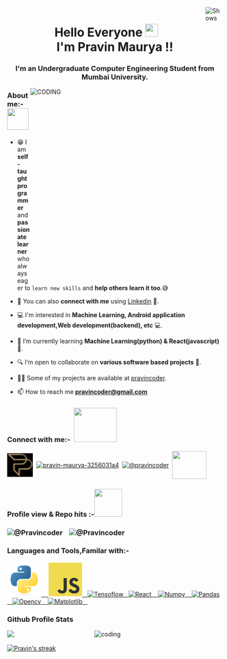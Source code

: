 <picture>
  <source media="(prefers-color-scheme: dark)" srcset="https://user-images.githubusercontent.com/25423296/163456776-7f95b81a-f1ed-45f7-b7ab-8fa810d529fa.png">
  <source media="(prefers-color-scheme: light)" srcset="https://user-images.githubusercontent.com/25423296/163456779-a8556205-d0a5-45e2-ac17-42d089e3c3f8.png">
  <img  align="right" alt="Shows an illustrated sun in light mode and a moon with stars in dark mode." src="https://user-images.githubusercontent.com/25423296/163456779-a8556205-d0a5-45e2-ac17-42d089e3c3f8.png" height=40 width=40>
 
</picture>
<!--👋-->
<h1 align="center">  Hello Everyone <img src="https://github.com/TheDudeThatCode/TheDudeThatCode/blob/master/Assets/Hi.gif" height=30 width=30>
    <br>I'm Pravin Maurya !!</h1>
<h3 align="center">I'm an Undergraduate Computer Engineering Student from Mumbai University.</h3>

<img src="https://cdn.dribbble.com/users/1201592/screenshots/9078494/media/422a760a51cef7de2fa3db9daf697853.gif" align="right" alt="CODING" width="450" height="450"
src="">

<h3 align="left">About me:- <img src="https://i.pinimg.com/originals/e0/5e/61/e05e6141da33580ee2677ff7cbff7139.gif" height=50 width=50> </h3>
 
- 😁 I am **self-taught programmer** and **passionate learner** who always eager to `learn new skills` and **help others learn it too**.😅
 
- 🔗 You can also **connect with me** using [Linkedin](https://www.linkedin.com/in/pravin-maurya-3256031a4/)  🔗.

- 💻 I'm interested in **Machine Learning, Android application development,Web development(backend), etc** 💻.

- 🌱 I’m currently learning **Machine Learning(python) & React(javascript)** 🌱.

- 🔍 I’m open to collaborate on **various software based projects** 🔎.

- 👨‍💻 Some of my projects are available at [pravincoder](https://github.com/pravincoder?tab=repositories). 

- 📫 How to reach me **pravincoder@gmail.com** 


<h3 align="left">Connect with me:-&nbsp;&nbsp;<img src="https://cdn.dribbble.com/users/3205235/screenshots/8193768/media/709c78b58c72dd4260eb98efea7db997.gif" height=80 width=100></h3>
<a href="https://pravincode.000webhostapp.com/" target="blank"><img align="center" src="https://github.com/pravincoder/pravin-website/blob/gh-pages/static/icon.jpg?raw=true" alt="pravin-maurya-3256031a4" height="55" width="60" /></a>&nbsp;
<a href="https://www.linkedin.com/in/pravin-maurya-3256031a4/" target="blank"><img align="center" src="https://raw.githubusercontent.com/rahuldkjain/github-profile-readme-generator/master/src/images/icons/Social/linked-in-alt.svg" alt="pravin-maurya-3256031a4" height="55" width="70" /></a>&nbsp;
<a href="https://www.codechef.com/users/pravin999" target="blank"><img align="center" src="https://cdn.codechef.com/images/cc-logo.svg" alt="@pravincoder" height="100" width="120" /></a>&nbsp;
<a href="https://www.hackerrank.com/pravincoder" target="blank"><img align="center" src="https://raw.githubusercontent.com/rahuldkjain/github-profile-readme-generator/master/src/images/icons/Social/hackerrank.svg" height="65" width="80" /></a>


<h3 align="left">Profile view & Repo hits :-<img src="https://media3.giphy.com/media/lRXY41yFFi9RfNXyPN/giphy.gif?cid=6c09b952378cd8a2044580aa9dffe929cb5f705cf3ae2df4&rid=giphy.gif&ct=g" height=65 width=65></h3>
<h3 align="left"> <img src="https://komarev.com/ghpvc/?username=pravincoder&label=Profile%20views&color=0e75b6&style=flat" alt="@Pravincoder" height='40' width='170' /> &nbsp;&nbsp;
 <img src="https://hits.seeyoufarm.com/api/count/incr/badge.svg?url=https%3A%2F%2Fgithub.com%2Fpravincoder1212%2Fhit-counter" alt="@Pravincoder" height='40' width='170' /> </h3>


<h3 align="left">Languages and Tools,Familar with:-</h3>
<p align="left"> <a href="https://www.python.org" target="_blank" rel="noreferrer"> <img src="https://raw.githubusercontent.com/devicons/devicon/master/icons/python/python-original.svg" alt="python" width="80" height="80"> &nbsp;&nbsp; <img src="https://raw.githubusercontent.com/devicons/devicon/master/icons/javascript/javascript-original.svg" alt="javascript" width="80" height="80"/>&nbsp;&nbsp;
  <a href="https://www.tensorflow.org" target="_blank" rel="noreferrer"> <img src="https://upload.wikimedia.org/wikipedia/commons/thumb/2/2d/Tensorflow_logo.svg/1915px-Tensorflow_logo.svg.png" alt="Tensoflow" width="80" height="80">&nbsp;&nbsp;
<a href="https://www.react.dev" target="_blank" rel="noreferrer"> <img src="https://upload.wikimedia.org/wikipedia/commons/thumb/a/a7/React-icon.svg/1200px-React-icon.svg.png" alt="React" width="80" height="80"> &nbsp;&nbsp; 
<a href="https://www.numpy.org" target="_blank" rel="noreferrer"> <img src="https://upload.wikimedia.org/wikipedia/commons/thumb/3/31/NumPy_logo_2020.svg/1280px-NumPy_logo_2020.svg.png" alt="Numpy" width="160" height="80"> &nbsp;&nbsp;
<a href="https://www.pandas.org" target="_blank" rel="noreferrer"> <img src="https://numfocus.org/wp-content/uploads/2016/07/pandas-logo-300.png" alt="Pandas" width="80" height="80"> &nbsp;&nbsp;
 <a href="https://www.opencv.org" target="_blank" rel="noreferrer"> <img src="https://upload.wikimedia.org/wikipedia/commons/3/32/OpenCV_Logo_with_text_svg_version.svg" alt="Opencv" width="80" height="80"> &nbsp;&nbsp;
  <a href="https://www.Matplotlib.org" target="_blank" rel="noreferrer"> <img src="https://upload.wikimedia.org/wikipedia/commons/thumb/0/01/Created_with_Matplotlib-logo.svg/1024px-Created_with_Matplotlib-logo.svg.png" alt="Matplotlib" width="80" height="80"> &nbsp;&nbsp;
   
  </a> 

 <h3 align="left">Github Profile Stats</h3>
 
<img src="https://github-readme-stats.vercel.app/api?username=pravincoder&&show_icons=true&title_color=ffffff&icon_color=FF5F1F&text_color=daf7dc&bg_color=330D48"><img align="right" alt="coding" width="300" src=https://i.pinimg.com/564x/06/a9/cb/06a9cb4f6d06df87ba10dc11f448f300.jpg>

  <p align="left">
    <a href="https://github.com/pravincoder/github-readme-streak-stats">
        <img title="Get streak stats for your profile 🔥  at git.io/streak-stats" alt="Pravin's streak" src="https://github-readme-streak-stats.herokuapp.com/?user=pravincoder&theme=black-ice&hide_border=false&stroke=0000&background=330D48"/>
